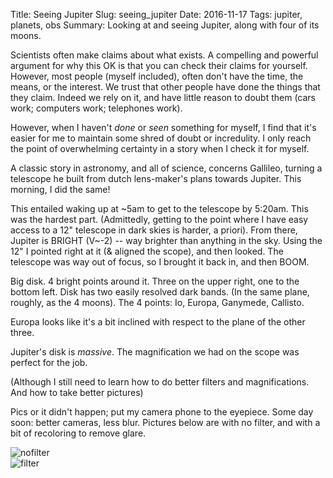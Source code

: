 Title: Seeing Jupiter
Slug: seeing_jupiter
Date: 2016-11-17
Tags: jupiter, planets, obs
Summary: Looking at and seeing Jupiter, along with four of its moons.

Scientists often make claims about what exists.
A compelling and powerful argument for why this OK is that you can check
their claims for yourself. 
However, most people (myself included), often don't have the time, the 
means, or the interest. 
We trust that other people have done the things that they
claim. 
Indeed we rely on it, and have little reason to doubt them (cars work;
computers work; telephones work).

However, when I haven't _done_ or _seen_ something for myself, I find that it's
easier for me to maintain some shred of doubt or incredulity. I only reach the
point of overwhelming certainty in a story when I check it for myself.

A classic story in astronomy, and all of science, concerns Gallileo, turning a 
telescope he built from dutch lens-maker's plans towards Jupiter.
This morning, I did the same!

This entailed waking up at ~5am to get to the telescope by 5:20am. This was the
hardest part. (Admittedly, getting to the point where I have easy access to a
12"
telescope in dark skies is harder, a priori).
From there, Jupiter is BRIGHT (V~-2) -- way brighter than anything in the sky.
Using the 12" I pointed right at it (& aligned the scope), and then looked. The
telescope was way out of focus, so I brought it back in, and then BOOM.

Big disk. 4 bright points around it. Three on the upper right, one to the
bottom left. Disk has two easily resolved dark bands. (In the same plane,
roughly, as the 4 moons).
The 4 points: Io, Europa, Ganymede, Callisto.

Europa looks like it's a bit inclined with respect to the plane of the other
three. 

Jupiter's disk is _massive_. The magnification we had on the scope was perfect
for the job.

(Although I still need to learn how to do better filters and
magnifications. And how to take better pictures) 

Pics or it didn't happen; put my camera phone to the eyepiece. Some day soon:
better cameras, less blur.
Pictures below are with no filter, and with a bit of recoloring to remove glare.


![nofilter]({attach}/blog/images/jupiter_nofilter.png)  
![filter]({attach}/blog/images/jupiter_filter.png)  


